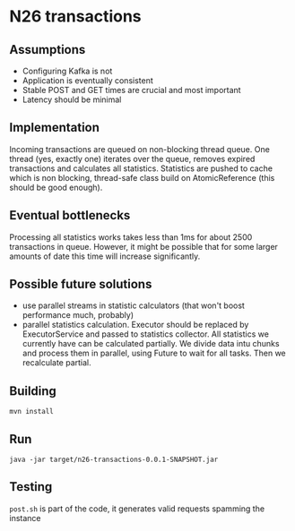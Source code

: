 # N26 transactions
## Assumptions
- Configuring Kafka is not 
- Application is eventually consistent
- Stable POST and GET times are crucial and most important
- Latency should be minimal

## Implementation
Incoming transactions are queued on non-blocking thread queue. One thread (yes, exactly one)
iterates over the queue, removes expired transactions and calculates all statistics.
Statistics are pushed to cache which is non blocking, thread-safe class build on
AtomicReference (this should be good enough).

## Eventual bottlenecks
Processing all statistics works takes less than 1ms for about 2500 transactions in queue.
However, it might be possible that for some larger amounts of date this time will increase significantly.

## Possible future solutions
- use parallel streams in statistic calculators (that won't boost performance much, probably)  
- parallel statistics calculation. Executor should be replaced
by ExecutorService and passed to statistics collector. All statistics we currently
have can be calculated partially. We divide data intu chunks and process them in parallel, using Future to wait for all
tasks. Then we recalculate partial.

## Building
`mvn install`

## Run
`java -jar target/n26-transactions-0.0.1-SNAPSHOT.jar`

## Testing
`post.sh` is part of the code, it generates valid requests spamming the instance